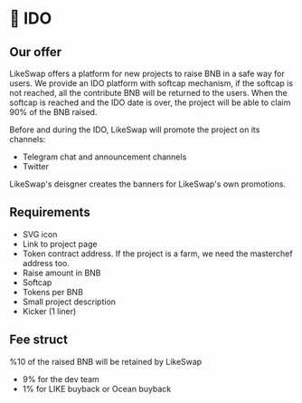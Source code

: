 # 🔱 IDO

## Our offer

LikeSwap offers a platform for new projects to raise BNB in a safe way for users. We provide an IDO platform with softcap mechanism, if the softcap is not reached, all the contribute BNB will be returned to the users. When the softcap is reached and the IDO date is over, the project will be able to claim 90% of the BNB raised.

Before and during the IDO, LikeSwap will promote the project on its channels:

* Telegram chat and announcement channels
* Twitter

LikeSwap's deisgner creates the banners for LikeSwap's own promotions.

## Requirements

* SVG icon
* Link to project page
* Token contract address. If the project is a farm, we need the masterchef address too.
* Raise amount in BNB
* Softcap
* Tokens per BNB
* Small project description
* Kicker (1 liner)

## Fee struct

%10 of the raised BNB will be retained by LikeSwap

* 9% for the dev team
* 1% for LIKE buyback or Ocean buyback
